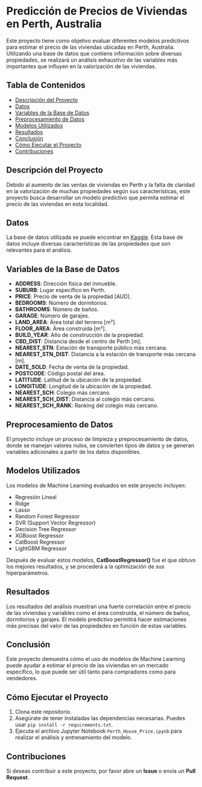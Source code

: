 # Predicción de Precios de Viviendas en Perth, Australia

Este proyecto tiene como objetivo evaluar diferentes modelos predictivos para estimar el precio de las viviendas ubicadas en Perth, Australia. Utilizando una base de datos que contiene información sobre diversas propiedades, se realizará un análisis exhaustivo de las variables más importantes que influyen en la valorización de las viviendas.

## Tabla de Contenidos

- [Descripción del Proyecto](#descripción-del-proyecto)
- [Datos](#datos)
- [Variables de la Base de Datos](#variables-de-la-base-de-datos)
- [Preprocesamiento de Datos](#preprocesamiento-de-datos)
- [Modelos Utilizados](#modelos-utilizados)
- [Resultados](#resultados)
- [Conclusión](#conclusión)
- [Cómo Ejecutar el Proyecto](#cómo-ejecutar-el-proyecto)
- [Contribuciones](#contribuciones)

## Descripción del Proyecto

Debido al aumento de las ventas de viviendas en Perth y la falta de claridad en la valorización de muchas propiedades según sus características, este proyecto busca desarrollar un modelo predictivo que permita estimar el precio de las viviendas en esta localidad.

## Datos

La base de datos utilizada se puede encontrar en [Kaggle](https://www.kaggle.com/datasets/syuzai/perth-house-prices/data). Esta base de datos incluye diversas características de las propiedades que son relevantes para el análisis.

## Variables de la Base de Datos

- **ADDRESS**: Dirección física del inmueble.
- **SUBURB**: Lugar específico en Perth.
- **PRICE**: Precio de venta de la propiedad [AUD].
- **BEDROOMS**: Número de dormitorios.
- **BATHROOMS**: Número de baños.
- **GARAGE**: Número de garajes.
- **LAND_AREA**: Área total del terreno [m²].
- **FLOOR_AREA**: Área construida [m²].
- **BUILD_YEAR**: Año de construcción de la propiedad.
- **CBD_DIST**: Distancia desde el centro de Perth [m].
- **NEAREST_STN**: Estación de transporte público más cercana.
- **NEAREST_STN_DIST**: Distancia a la estación de transporte más cercana [m].
- **DATE_SOLD**: Fecha de venta de la propiedad.
- **POSTCODE**: Código postal del área.
- **LATITUDE**: Latitud de la ubicación de la propiedad.
- **LONGITUDE**: Longitud de la ubicación de la propiedad.
- **NEAREST_SCH**: Colegio más cercano.
- **NEAREST_SCH_DIST**: Distancia al colegio más cercano.
- **NEAREST_SCH_RANK**: Ranking del colegio más cercano.

## Preprocesamiento de Datos

El proyecto incluye un proceso de limpieza y preprocesamiento de datos, donde se manejan valores nulos, se convierten tipos de datos y se generan variables adicionales a partir de los datos disponibles.

## Modelos Utilizados

Los modelos de Machine Learning evaluados en este proyecto incluyen:

- Regresión Lineal
- Ridge
- Lasso
- Random Forest Regressor
- SVR (Support Vector Regressor)
- Decision Tree Regressor
- XGBoost Regressor
- CatBoost Regressor
- LightGBM Regressor

Después de evaluar estos modelos, **CatBoostRegressor()** fue el que obtuvo los mejores resultados, y se procederá a la optimización de sus hiperparámetros.

## Resultados

Los resultados del análisis muestran una fuerte correlación entre el precio de las viviendas y variables como el área construida, el número de baños, dormitorios y garajes. El modelo predictivo permitirá hacer estimaciones más precisas del valor de las propiedades en función de estas variables.

## Conclusión

Este proyecto demuestra cómo el uso de modelos de Machine Learning puede ayudar a estimar el precio de las viviendas en un mercado específico, lo que puede ser útil tanto para compradores como para vendedores.

## Cómo Ejecutar el Proyecto

1. Clona este repositorio.
2. Asegúrate de tener instaladas las dependencias necesarias. Puedes usar `pip install -r requirements.txt`.
3. Ejecuta el archivo Jupyter Notebook `Perth_House_Price.ipynb` para realizar el análisis y entrenamiento del modelo.

## Contribuciones

Si deseas contribuir a este proyecto, por favor abre un **Issue** o envía un **Pull Request**.
